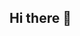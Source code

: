 ## Hi there 👋

<!--
**siddhantmishra0/siddhantmishra0** is a ✨ _special_ ✨ repository because its `README.md` (this file) appears on your GitHub profile.

Here are some ideas to get you started:

- 🔭 I’m currently working on upgrading my skills...
- 🌱 I’m currently learning React...
- 👯 I’m looking to collaborate on projects...
- 💬 Ask me about related frontend...
- 📫 How to reach me: mishrasiddhant2605@gmail.com...
- 😄 Pronouns: He/Him...
-->
